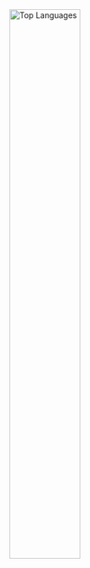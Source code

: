 <a href="https://github.com/NoOl01" style="width: 50%">
    <img style="width: 50%" src="https://github-readme-stats.vercel.app/api/top-langs/?username=NoOl01&langs_count=10&title_color=22c55e&text_color=ffffff&icon_color=22c55e&bg_color=1c1917&hide_border=true&locale=en&custom_title=Top%20%Languages" alt="Top Languages" />
</a>
